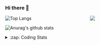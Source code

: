 ### Hi there 👋

<!--
**tao8687/tao8687** is a ✨ _special_ ✨ repository because its `README.md` (this file) appears on your GitHub profile.

Here are some ideas to get you started:

- 🔭 I’m currently working on ...
- 🌱 I’m currently learning ...
- 👯 I’m looking to collaborate on ...
- 🤔 I’m looking for help with ...
- 💬 Ask me about ...
- 📫 How to reach me: ...
- 😄 Pronouns: ...
- ⚡ Fun fact: ...
-->

<img align='right' src="https://media.giphy.com/media/M9gbBd9nbDrOTu1Mqx/giphy.gif" width="230">

![Top Langs](https://github-readme-stats.vercel.app/api/top-langs/?username=tao8687&layout=compact&title_color=23238E&text_color=A67D3D)

![Anurag's github stats](https://github-readme-stats.vercel.app/api?username=tao8687&show_icons=true&&text_color=A67D3D&title_color=23238E&show_icons=false&count_private=true&hide=stars)

<details>
  <summary>:zap: Coding Stats</summary>
  <b>
<!--START_SECTION:waka-->
![Profile Views](http://img.shields.io/badge/Profile%20Views-8-blue)

**🐱 My Github Data** 

> 🏆 233 Contributions in the Year 2021
 > 
> 📦 885.2 kB Used in Github's Storage 
 > 
> 🚫 Not Opted to Hire
 > 
> 📜 46 Public Repositories 
 > 
> 🔑 20 Private Repositories  
 > 
**I'm an Early 🐤** 

```text
🌞 Morning    141 commits    ███████████░░░░░░░░░░░░░░   45.48% 
🌆 Daytime    88 commits     ███████░░░░░░░░░░░░░░░░░░   28.39% 
🌃 Evening    72 commits     █████░░░░░░░░░░░░░░░░░░░░   23.23% 
🌙 Night      9 commits      ░░░░░░░░░░░░░░░░░░░░░░░░░   2.9%

```
📅 **I'm Most Productive on Wednesday** 

```text
Monday       37 commits     ███░░░░░░░░░░░░░░░░░░░░░░   11.94% 
Tuesday      50 commits     ████░░░░░░░░░░░░░░░░░░░░░   16.13% 
Wednesday    70 commits     █████░░░░░░░░░░░░░░░░░░░░   22.58% 
Thursday     43 commits     ███░░░░░░░░░░░░░░░░░░░░░░   13.87% 
Friday       63 commits     █████░░░░░░░░░░░░░░░░░░░░   20.32% 
Saturday     29 commits     ██░░░░░░░░░░░░░░░░░░░░░░░   9.35% 
Sunday       18 commits     █░░░░░░░░░░░░░░░░░░░░░░░░   5.81%

```


📊 **This Week I Spent My Time On** 

```text
⌚︎ Time Zone: Asia/Shanghai

💬 Programming Languages: 
Other                    58 mins             ████████░░░░░░░░░░░░░░░░░   33.6% 
C++                      48 mins             ███████░░░░░░░░░░░░░░░░░░   27.6% 
JavaScript               30 mins             ████░░░░░░░░░░░░░░░░░░░░░   17.18% 
Markdown                 16 mins             ██░░░░░░░░░░░░░░░░░░░░░░░   9.29% 
Bash                     11 mins             █░░░░░░░░░░░░░░░░░░░░░░░░   6.58%

🔥 Editors: 
VS Code                  2 hrs 55 mins       █████████████████████████   100.0%

🐱‍💻 Projects: 
A-LOAM                   1 hr 31 mins        █████████████░░░░░░░░░░░░   51.97% 
dir                      58 mins             ████████░░░░░░░░░░░░░░░░░   33.19% 
docker                   11 mins             █░░░░░░░░░░░░░░░░░░░░░░░░   6.58% 
blog                     5 mins              ░░░░░░░░░░░░░░░░░░░░░░░░░   3.19% 
LeGO-LOAM                4 mins              ░░░░░░░░░░░░░░░░░░░░░░░░░   2.47%

💻 Operating System: 
Linux                    2 hrs 55 mins       █████████████████████████   100.0%

```

**I Mostly Code in C++** 

```text
C++                      9 repos             ████████░░░░░░░░░░░░░░░░░   34.62% 
C                        6 repos             █████░░░░░░░░░░░░░░░░░░░░   23.08% 
Python                   5 repos             ████░░░░░░░░░░░░░░░░░░░░░   19.23% 
Shell                    2 repos             ██░░░░░░░░░░░░░░░░░░░░░░░   7.69% 
Makefile                 1 repo              █░░░░░░░░░░░░░░░░░░░░░░░░   3.85%

```


**Timeline**

![Chart not found](https://raw.githubusercontent.com/tao8687/tao8687/master/charts/bar_graph.png) 


 Last Updated on 21/07/2021
<!--END_SECTION:waka-->
</details>
